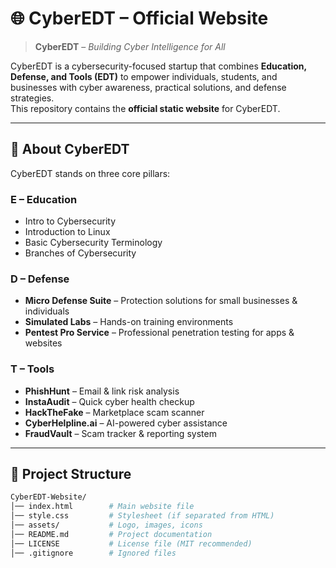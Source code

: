 # 🌐 CyberEDT – Official Website  

> **CyberEDT** – *Building Cyber Intelligence for All*  

CyberEDT is a cybersecurity-focused startup that combines **Education, Defense, and Tools (EDT)** to empower individuals, students, and businesses with cyber awareness, practical solutions, and defense strategies.  
This repository contains the **official static website** for CyberEDT.  

---

## 🔎 About CyberEDT  

CyberEDT stands on three core pillars:  

### **E – Education**  
- Intro to Cybersecurity  
- Introduction to Linux  
- Basic Cybersecurity Terminology  
- Branches of Cybersecurity  

### **D – Defense**  
- **Micro Defense Suite** – Protection solutions for small businesses & individuals  
- **Simulated Labs** – Hands-on training environments  
- **Pentest Pro Service** – Professional penetration testing for apps & websites  

### **T – Tools**  
- **PhishHunt** – Email & link risk analysis  
- **InstaAudit** – Quick cyber health checkup  
- **HackTheFake** – Marketplace scam scanner  
- **CyberHelpline.ai** – AI-powered cyber assistance  
- **FraudVault** – Scam tracker & reporting system  

---

## 📂 Project Structure  

```bash
CyberEDT-Website/
│── index.html        # Main website file
│── style.css         # Stylesheet (if separated from HTML)
│── assets/           # Logo, images, icons
│── README.md         # Project documentation
│── LICENSE           # License file (MIT recommended)
│── .gitignore        # Ignored files
